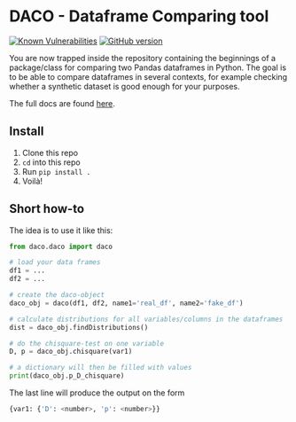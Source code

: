 DACO - Dataframe Comparing tool
===============================
 
[![Known Vulnerabilities](https://snyk.io/test/github/navikt/ai-lab-daco/badge.svg)](https://snyk.io/test/github/navikt/ai-lab-daco) [![GitHub version](https://badge.fury.io/gh/navikt%2Fai-lab-daco.svg)](https://badge.fury.io/gh/navikt%2Fai-lab-daco)

You are now trapped inside the repository containing the beginnings of a package/class for comparing two Pandas dataframes in Python. The goal is to be able to compare dataframes in several contexts, for example checking whether a synthetic dataset is good enough for your purposes.

The full docs are found [here](https://navikt.github.io/ai-lab-daco/).

## Install
1. Clone this repo
2. ``cd`` into this repo
3. Run ``pip install .``
4. Voilà!


## Short how-to

The idea is to use it like this:
```python
from daco.daco import daco

# load your data frames
df1 = ...
df2 = ...

# create the daco-object
daco_obj = daco(df1, df2, name1='real_df', name2='fake_df')

# calculate distributions for all variables/columns in the dataframes
dist = daco_obj.findDistributions()

# do the chisquare-test on one variable
D, p = daco_obj.chisquare(var1)

# a dictionary will then be filled with values
print(daco_obj.p_D_chisquare)
```
The last line will produce the output on the form
```python
{var1: {'D': <number>, 'p': <number>}}
```
